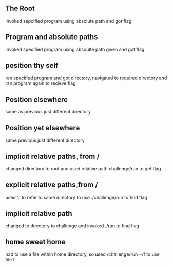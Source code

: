 ## The Root
invoked sepcified program using absolute path and got flag

## Program and absolute paths
invoked specified program using absoulte path given and got flag

## position thy self
ran specified program and got directory, navigated to required directory and ran program again to recieve flag

## Position elsewhere
same as previous just different directory

## Position yet elsewhere
same previous just different directory

## implicit relative paths, from /
changed directory to root and used relative path challenge/run to get flag

## explicit relative paths,from /
used '.' to refer to same directory to use ./challenge/run to find flag

## implicit relative path
changed to directory to challenge and invoked ./run to find flag

## home sweet home
had to use a file within home directory, so used /challenge/run ~/f to use file f
